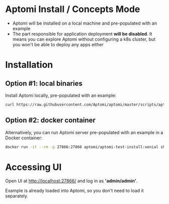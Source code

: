 # Aptomi Install / Concepts Mode
* Aptomi will be installed on a local machine and pre-populated with an example
* The part responsible for application deployment **will be disabled**. It means you can explore Aptomi without configuring a k8s cluster, but you won't be able to deploy any apps either

# Installation

## Option #1: local binaries
Install Aptomi locally, pre-populated with an example:
```bash
curl https://raw.githubusercontent.com/Aptomi/aptomi/master/scripts/aptomi_install.sh | bash /dev/stdin --with-example && aptomi server
```

## Option #2: docker container
Alternatively, you can run Aptomi server pre-populated with an example in a Docker container: 
```bash
docker run -it --rm -p 27866:27866 aptomi/aptomi-test-install:xenial sh -c 'curl https://raw.githubusercontent.com/Aptomi/aptomi/master/scripts/aptomi_install.sh | bash /dev/stdin --with-example && aptomi server'
```

# Accessing UI
Open UI at [http://localhost:27866/](http://localhost:27866/) and log in as **'admin/admin'**.

Example is already loaded into Aptomi, so you don't need to load it separately. 
